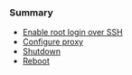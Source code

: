 ### Summary
* [Enable root login over SSH](posts/enable-root-login-over-ssh.md)
* [Configure proxy](posts/configure-proxy.md)
* [Shutdown](posts/shutdown.md)
* [Reboot](posts/reboot.md)